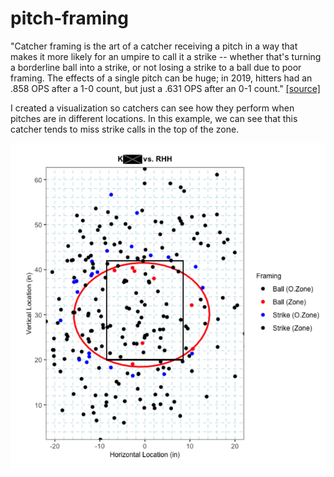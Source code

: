 # pitch-framing

"Catcher framing is the art of a catcher receiving a pitch in a way that makes it more likely for an umpire to call it a strike -- whether that's turning a borderline ball into a strike, or not losing a strike to a ball due to poor framing. The effects of a single pitch can be huge; in 2019, hitters had an .858 OPS after a 1-0 count, but just a .631 OPS after an 0-1 count." [[source]](https://www.mlb.com/glossary/statcast/catcher-framing)

I created a visualization so catchers can see how they perform when pitches are in different locations. In this example, we can see that this catcher tends to miss strike calls in the top of the zone.
<p align="center">
  <img src="framing_example.png" />
</p>
